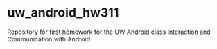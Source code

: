 uw_android_hw311
================

Repository for first homework for the UW Android class Interaction and Communication with Android
